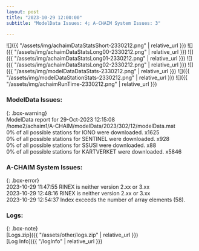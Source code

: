 ```yaml
---
layout: post
title: "2023-10-29 12:00:00"
subtitle: "ModelData Issues: 4; A-CHAIM System Issues: 3"

---
```


![]({{ "/assets/img/achaimDataStatsShort-2330212.png" | relative_url }})
![]({{ "/assets/img/achaimDataStatsLong00-2330212.png" | relative_url }})
![]({{ "/assets/img/achaimDataStatsLong01-2330212.png" | relative_url }})
![]({{ "/assets/img/achaimDataStatsLong02-2330212.png" | relative_url }})
![]({{ "/assets/img/modelDataDataStats-2330212.png" | relative_url }})
![]({{ "/assets/img/modelDataStationStats-2330212.png" | relative_url }})
![]({{ "/assets/img/achaimRunTime-2330212.png" | relative_url }})


### ModelData Issues:  
  
{: .box-warning}  
 ModelData report for 29-Oct-2023 12:15:08   
 /home2/achaim1/A-CHAIM/modelData/2023/302/12/modelData.mat   
 0% of all possible stations for IONO were downloaded. x1625   
 0% of all possible stations for SENTINEL were downloaded. x928   
 0% of all possible stations for SSUSI were downloaded. x88   
 0% of all possible stations for KARTVERKET were downloaded. x5846   
  
### A-CHAIM System Issues:  
  
{: .box-error}  
2023-10-29 11:47:55 RINEX is neither version 2.xx or 3.xx  
2023-10-29 12:48:16 RINEX is neither version 2.xx or 3.xx  
2023-10-29 12:54:37 Index exceeds the number of array elements (58).  

### Logs:  
  
{: .box-note}  
[Logs.zip]({{ "/assets/other/logs.zip" | relative_url }})  
[Log Info]({{ "/logInfo" | relative_url }})  
